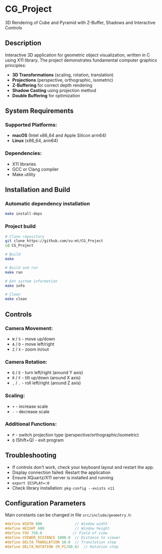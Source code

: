 # CG_Project

3D Rendering of Cube and Pyramid with Z-Buffer, Shadows and Interactive Controls

## Description

Interactive 3D application for geometric object visualization, written in C using X11 library. The project demonstrates fundamental computer graphics principles:

- **3D Transformations** (scaling, rotation, translation)
- **Projections** (perspective, orthographic, isometric)
- **Z-Buffering** for correct depth rendering
- **Shadow Casting** using projection method
- **Double Buffering** for optimization


## System Requirements

### Supported Platforms:
- **macOS** (Intel x86_64 and Apple Silicon arm64)
- **Linux** (x86_64, arm64)

### Dependencies:
- X11 libraries
- GCC or Clang compiler
- Make utility

## Installation and Build

### Automatic dependency installation

```bash
make install-deps
```

### Project build

```bash
# Clone repository
git clone https://github.com/su-mt/CG_Project
cd CG_Project

# Build
make

# Build and run
make run

# Get system information
make info

# Clean
make clean
```

## Controls

### Camera Movement:
- `W` / `S` - move up/down
- `A` / `D` - move left/right
- `Z` / `X` - zoom in/out

### Camera Rotation:
- `Q` / `E` - turn left/right (around Y axis)
- `R` / `F` - tilt up/down (around X axis)
- `,` / `.` - roll left/right (around Z axis)

### Scaling:
- `+` - increase scale
- `-` - decrease scale

### Additional Functions:
- `P` - switch projection type (perspective/orthographic/isometric)
- `Q` (Shift+Q) - exit program


## Troubleshooting

- If controls don't work, check your keyboard layout and restart the app.
- Display connection failed: Restart the application
- Ensure XQuartz/X11 server is installed and running
- `export DISPLAY=:0`
- Check library installation: `pkg-config --exists x11`


## Configuration Parameters

Main constants can be changed in file `src/include/geometry.h`:

```c
#define WIDTH 800               // Window width
#define HEIGHT 600              // Window height
#define FOV 750.0              // Field of view
#define VIEWER_DISTANCE 1000.0  // Distance to viewer
#define DELTA_TRANSLATION 10.0  // Translation step
#define DELTA_ROTATION (M_PI/60.0)  // Rotation step
```